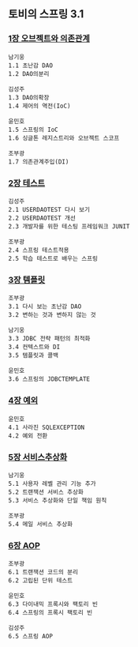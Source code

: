 ## 토비의 스프링 3.1


### [1장 오브젝트와 의존관계](https://github.com/src8655/cafe24_6_2/tree/master/1.%ED%86%A0%EB%B9%84%EC%9D%98%20%EC%8A%A4%ED%94%84%EB%A7%81%203.1/1%EC%9E%A5%20%EC%98%A4%EB%B8%8C%EC%A0%9D%ED%8A%B8%EC%99%80%20%EC%9D%98%EC%A1%B4%EA%B4%80%EA%B3%84)
    남기웅
    1.1 초난감 DAO
    1.2 DAO의분리
    
    김성주
    1.3 DAO의확장
    1.4 제어의 역전(IoC)
    
    윤민호
    1.5 스프링의 IoC
    1.6 싱글톤 레지스트리와 오브젝트 스코프
    
    조부광
    1.7 의존관계주입(DI)

### [2장 테스트](https://github.com/src8655/cafe24_6_2/tree/master/1.%ED%86%A0%EB%B9%84%EC%9D%98%20%EC%8A%A4%ED%94%84%EB%A7%81%203.1/2%EC%9E%A5%20%ED%85%8C%EC%8A%A4%ED%8A%B8)
    김성주
    2.1 USERDAOTEST 다시 보기
    2.2 USERDAOTEST 개선
    2.3 개발자를 위한 테스팅 프레임워크 JUNIT
    
    조부광
    2.4 스프링 테스트적용
    2.5 학습 테스트로 배우는 스프링
    
### [3장 템플릿](https://github.com/src8655/cafe24_6_2/tree/master/1.%ED%86%A0%EB%B9%84%EC%9D%98%20%EC%8A%A4%ED%94%84%EB%A7%81%203.1/3%EC%9E%A5%20%ED%85%9C%ED%94%8C%EB%A6%BF)
    조부광
    3.1 다시 보는 초난감 DAO
    3.2 변하는 것과 변하지 않는 것
    
    남기웅
    3.3 JDBC 전략 패턴의 최적화
    3.4 컨텍스트와 DI
    3.5 템플릿과 콜백
    
    윤민호
    3.6 스프링의 JDBCTEMPLATE
    
### [4장 예외](https://github.com/src8655/cafe24_6_2/tree/master/1.%ED%86%A0%EB%B9%84%EC%9D%98%20%EC%8A%A4%ED%94%84%EB%A7%81%203.1/4%EC%9E%A5%20%EC%98%88%EC%99%B8)
    윤민호
    4.1 사라진 SQLEXCEPTION
    4.2 예외 전환


### [5장 서비스추상화]()
    남기웅
    5.1 사용자 레벨 관리 기능 추가
    5.2 트랜잭션 서비스 추상화
    5.3 서비스 추상화와 단일 책임 원칙
    
    조부광
    5.4 메일 서비스 추상화
    
### [6장 AOP]()
    조부광
    6.1 트랜잭션 코드의 분리
    6.2 고립된 단위 테스트
    
    윤민호
    6.3 다이내믹 프록시와 팩토리 빈
    6.4 스프링의 프록시 팩토리 빈
    
    김성주
    6.5 스프링 AOP
